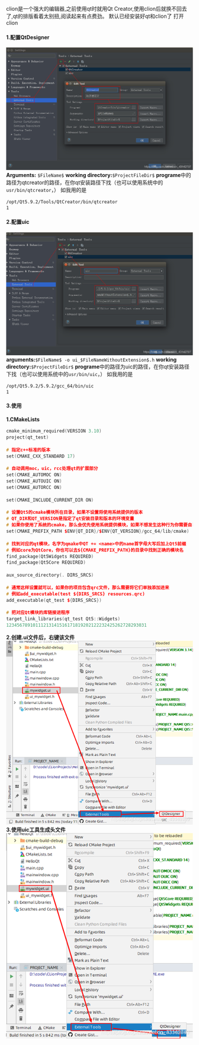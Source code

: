 clion是一个强大的编辑器,之前使用qt时就用Qt Creator,使用clion后就换不回去了,qt的排版看着太别扭,阅读起来有点费劲。
默认已经安装好qt和clion了
打开clion

#### 1.配置QtDesigner

![在这里插入图片描述](pics/ubuntu16.04%E7%8E%AF%E5%A2%83%E4%B8%8Bclion%E9%85%8D%E7%BD%AEqt%E7%8E%AF%E5%A2%83/20190919190138554.jpeg)
**Arguments:** `$FileName$`
**working directory:**`$ProjectFileDir$`
**programe**中的路径为qtcreator的路径，在你qt安装路径下找（也可以使用系统中的`usr/bin/qtcreator`，）
如我用的是

```
/opt/Qt5.9.2/Tools/QtCreator/bin/qtcreator
1
```

#### 2.配置uic

![在这里插入图片描述](pics/ubuntu16.04%E7%8E%AF%E5%A2%83%E4%B8%8Bclion%E9%85%8D%E7%BD%AEqt%E7%8E%AF%E5%A2%83/20190919190515577.jpeg)
**arguments:**`$FileName$ -o ui_$FileNameWithoutExtension$.h`
**working directory:**`$ProjectFileDir$`
**programe**中的路径为uic的路径，在你qt安装路径下找（也可以使用系统中的`usr/bin/uic`，）
如我用的是

```
/opt/Qt5.9.2/5.9.2/gcc_64/bin/uic
1
```

#### 3.使用

**1.CMakeLists**

```cpp
cmake_minimum_required(VERSION 3.10)
project(qt_test)

# 指定c++标准的版本
set(CMAKE_CXX_STANDARD 17)

# 自动调用moc，uic，rcc处理qt的扩展部分
set(CMAKE_AUTOMOC ON)
set(CMAKE_AUTOUIC ON)
set(CMAKE_AUTORCC ON)

set(CMAKE_INCLUDE_CURRENT_DIR ON)

# 设置Qt5的cmake模块所在目录，如果不设置将使用系统提供的版本
# QT_DIR和QT_VERSION是指定了qt安装目录和版本的环境变量
# 如果你使用了系统的cmake，那么会优先使用系统提供模块，如果不想发生这种行为你需要自己运行cmake或者使用CLion自带的
set(CMAKE_PREFIX_PATH $ENV{QT_DIR}/$ENV{QT_VERSION}/gcc_64/lib/cmake)

# 找到对应的qt模块，名字为qmake中QT += <name>中的name首字母大写后加上Qt5前缀
# 例如core为QtCore，你也可以去${CMAKE_PREFIX_PATH}的目录中找到正确的模块名
find_package(Qt5Widgets REQUIRED)
find_package(Qt5Core REQUIRED)

aux_source_directory(. DIRS_SRCS)

# 通常这样设置就可以，如果你的项目包含qrc文件，那么需要将它们单独添加进来
# 例如add_executable(test ${DIRS_SRCS} resources.qrc)
add_executable(qt_test ${DIRS_SRCS})

# 把对应Qt模块的库链接进程序
target_link_libraries(qt_test Qt5::Widgets)
12345678910111213141516171819202122232425262728293031
```

**2.创建.ui文件后，右键该文件**
![在这里插入图片描述](pics/ubuntu16.04%E7%8E%AF%E5%A2%83%E4%B8%8Bclion%E9%85%8D%E7%BD%AEqt%E7%8E%AF%E5%A2%83/2019091920565648.jpg)
**3.使用uic工具生成头文件**
![在这里插入图片描述](pics/ubuntu16.04%E7%8E%AF%E5%A2%83%E4%B8%8Bclion%E9%85%8D%E7%BD%AEqt%E7%8E%AF%E5%A2%83/20190919205728718.jpg)